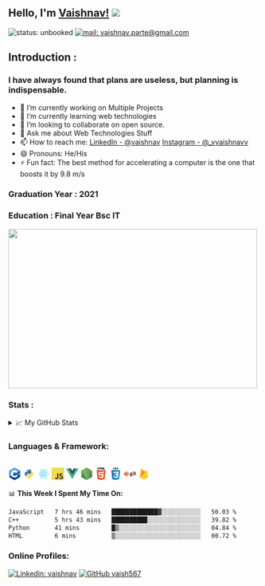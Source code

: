 ## Hello, I'm [Vaishnav!](https://https://github.com/vaish567) <img src="https://raw.githubusercontent.com/MartinHeinz/MartinHeinz/master/wave.gif" width="30px">

![status: unbooked](https://img.shields.io/badge/status-unbooked-brightgreen)
[![mail: vaishnav.parte@gmail.com](https://img.shields.io/badge/mail-vaishnav.parte%20at%20gmail%20dot%20com-red)](mailto://vaishnav.parte@gmail.com)

## Introduction :
### I have always found that plans are useless, but planning is indispensable.
- 🔭 I’m currently working on Multiple Projects
- 🌱 I’m currently learning web technologies 
- 👯 I’m looking to collaborate on open source.
- 💬 Ask me about Web Technologies Stuff
- 📫 How to reach me: [LinkedIn - @vaishnav](https://www.linkedin.com/in/vaishnav-parte-ba2343142/) [Instagram - @_vvaishnavv](https://www.instagram.com/_vvaishnavv/)
- 😄 Pronouns: He/His
- ⚡ Fun fact: The best method for accelerating a computer is the one that boosts it by 9.8 m/s

### Graduation Year : 2021 
### Education : Final Year Bsc IT 

<img align="center" src="https://github.com/abhisheknaiidu/abhisheknaiidu/blob/master/code.gif?raw=true" width="500" height="320">

### Stats :
<details>
<summary>📈 My GitHub Stats</summary>

<p align="left"> <img src="https://github-readme-stats.vercel.app/api?username=vaish567&show_icons=true&theme=vision-friendly-dark" alt="abhisheknaiidu" />

</details>

### Languages & Framework:
<br/>
<code><img height="25" src="https://raw.githubusercontent.com/github/explore/80688e429a7d4ef2fca1e82350fe8e3517d3494d/topics/cpp/cpp.png"></code>
<code><img height="25" src="https://raw.githubusercontent.com/github/explore/80688e429a7d4ef2fca1e82350fe8e3517d3494d/topics/python/python.png"></code>
<code><img height="25" src="https://raw.githubusercontent.com/github/explore/80688e429a7d4ef2fca1e82350fe8e3517d3494d/topics/react/react.png"></code>
<code><img height="25" src="https://raw.githubusercontent.com/github/explore/80688e429a7d4ef2fca1e82350fe8e3517d3494d/topics/javascript/javascript.png"></code>
<code><img height="25" src="https://raw.githubusercontent.com/github/explore/80688e429a7d4ef2fca1e82350fe8e3517d3494d/topics/vue/vue.png"></code>
<code><img height="25" src="https://raw.githubusercontent.com/github/explore/80688e429a7d4ef2fca1e82350fe8e3517d3494d/topics/nodejs/nodejs.png"></code>
<code><img height="25" src="https://raw.githubusercontent.com/github/explore/80688e429a7d4ef2fca1e82350fe8e3517d3494d/topics/html/html.png"></code>
<code><img height="25" src="https://raw.githubusercontent.com/github/explore/80688e429a7d4ef2fca1e82350fe8e3517d3494d/topics/css/css.png"></code>
<code><img height="25" src="https://raw.githubusercontent.com/github/explore/80688e429a7d4ef2fca1e82350fe8e3517d3494d/topics/git/git.png"></code>
<code><img height="25" src="https://raw.githubusercontent.com/github/explore/80688e429a7d4ef2fca1e82350fe8e3517d3494d/topics/firebase/firebase.png"></code>
<br/>

📊 **This Week I Spent My Time On:**
<!--START_SECTION:waka-->
```text
JavaScript   7 hrs 46 mins   █████████████▓░░░░░░░░░░░   50.03 % 
C++          5 hrs 43 mins   ██████████░░░░░░░░░░░░░░░   39.82 % 
Python       41 mins         █▒░░░░░░░░░░░░░░░░░░░░░░░   04.84 % 
HTML         6 mins          ▒░░░░░░░░░░░░░░░░░░░░░░░░   00.72 % 
```
<!--END_SECTION:waka-->

### Online Profiles: 

[![Linkedin: vaishnav](https://img.shields.io/badge/-vaishnav-blue?style=flat-square&logo=Linkedin&logoColor=white&link=https://www.linkedin.com/in/vaishnav/)](https://www.linkedin.com/in/vaishnav-parte/)
[![GitHub vaish567](https://img.shields.io/github/followers/vaish567?label=follow&style=social)](https://github.com/vaish567)
